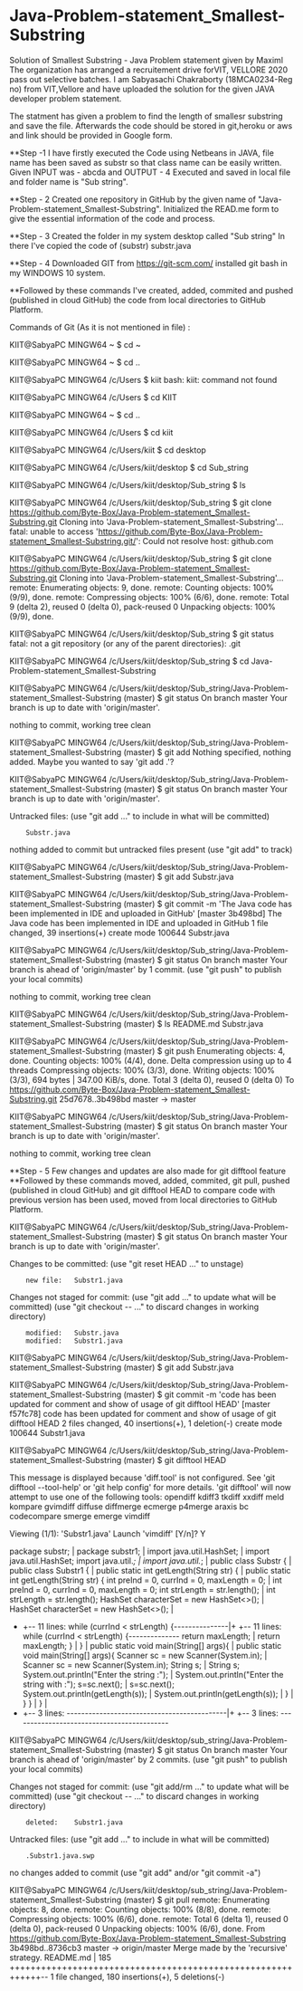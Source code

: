 # Java-Problem-statement_Smallest-Substring
Solution of  Smallest Substring - Java Problem statement given by Maximl
The organization has arranged a recruitement drive forVIT, VELLORE 2020 pass out selective batches.
I am Sabyasachi Chakraborty (18MCA0234-Reg no) from VIT,Vellore and have uploaded the solution for the given JAVA developer problem statement.

The statment has given a problem to find the length of smallesr substring and save the file.
Afterwards the code should be stored in git,heroku or aws and link should be provided in Google form.

**Step -1 I have firstly executed the Code using Netbeans in JAVA, file name has been saved as substr so that class name can be easily written.
Given INPUT was - abcda and OUTPUT - 4 
Executed and saved in local file and folder name is "Sub string".

**Step - 2 Created one repository in GitHub by the given name of "Java-Problem-statement_Smallest-Substring".
Initialized the READ.me form to give the essential information of the code and process.

**Step - 3 Created the folder in my system desktop called "Sub string"
In there I've copied the code of (substr) substr.java

**Step - 4
Downloaded GIT from https://git-scm.com/
installed git bash in my WINDOWS 10 system.

**Followed by these commands I've created, added, commited and pushed (published in cloud GitHub) the code from local directories to GitHub Platform.

Commands of Git (As it is not mentioned in file) : 

KIIT@SabyaPC MINGW64 ~
$ cd ~

KIIT@SabyaPC MINGW64 ~
$ cd ..

KIIT@SabyaPC MINGW64 /c/Users
$ kiit
bash: kiit: command not found

KIIT@SabyaPC MINGW64 /c/Users
$ cd KIIT

KIIT@SabyaPC MINGW64 ~
$ cd ..

KIIT@SabyaPC MINGW64 /c/Users
$ cd kiit

KIIT@SabyaPC MINGW64 /c/Users/kiit
$ cd desktop

KIIT@SabyaPC MINGW64 /c/Users/kiit/desktop
$ cd Sub_string

KIIT@SabyaPC MINGW64 /c/Users/kiit/desktop/Sub_string
$ ls

KIIT@SabyaPC MINGW64 /c/Users/kiit/desktop/Sub_string
$ git clone https://github.com/Byte-Box/Java-Problem-statement_Smallest-Substring.git
Cloning into 'Java-Problem-statement_Smallest-Substring'...
fatal: unable to access 'https://github.com/Byte-Box/Java-Problem-statement_Smallest-Substring.git/': Could not resolve host: github.com

KIIT@SabyaPC MINGW64 /c/Users/kiit/desktop/Sub_string
$ git clone https://github.com/Byte-Box/Java-Problem-statement_Smallest-Substring.git
Cloning into 'Java-Problem-statement_Smallest-Substring'...
remote: Enumerating objects: 9, done.
remote: Counting objects: 100% (9/9), done.
remote: Compressing objects: 100% (6/6), done.
remote: Total 9 (delta 2), reused 0 (delta 0), pack-reused 0
Unpacking objects: 100% (9/9), done.

KIIT@SabyaPC MINGW64 /c/Users/kiit/desktop/Sub_string
$ git status
fatal: not a git repository (or any of the parent directories): .git

KIIT@SabyaPC MINGW64 /c/Users/kiit/desktop/Sub_string
$ cd Java-Problem-statement_Smallest-Substring

KIIT@SabyaPC MINGW64 /c/Users/kiit/desktop/Sub_string/Java-Problem-statement_Smallest-Substring (master)
$ git status
On branch master
Your branch is up to date with 'origin/master'.

nothing to commit, working tree clean

KIIT@SabyaPC MINGW64 /c/Users/kiit/desktop/Sub_string/Java-Problem-statement_Smallest-Substring (master)
$ git add
Nothing specified, nothing added.
Maybe you wanted to say 'git add .'?

KIIT@SabyaPC MINGW64 /c/Users/kiit/desktop/Sub_string/Java-Problem-statement_Smallest-Substring (master)
$ git status
On branch master
Your branch is up to date with 'origin/master'.

Untracked files:
  (use "git add <file>..." to include in what will be committed)

        Substr.java

nothing added to commit but untracked files present (use "git add" to track)

KIIT@SabyaPC MINGW64 /c/Users/kiit/desktop/Sub_string/Java-Problem-statement_Smallest-Substring (master)
$ git add Substr.java

KIIT@SabyaPC MINGW64 /c/Users/kiit/desktop/Sub_string/Java-Problem-statement_Smallest-Substring (master)
$ git commit -m 'The Java code has been implemented in IDE and uploaded in GitHub'
[master 3b498bd] The Java code has been implemented in IDE and uploaded in GitHub
 1 file changed, 39 insertions(+)
 create mode 100644 Substr.java

KIIT@SabyaPC MINGW64 /c/Users/kiit/desktop/Sub_string/Java-Problem-statement_Smallest-Substring (master)
$ git status
On branch master
Your branch is ahead of 'origin/master' by 1 commit.
  (use "git push" to publish your local commits)

nothing to commit, working tree clean

KIIT@SabyaPC MINGW64 /c/Users/kiit/desktop/Sub_string/Java-Problem-statement_Smallest-Substring (master)
$ ls
README.md  Substr.java

KIIT@SabyaPC MINGW64 /c/Users/kiit/desktop/Sub_string/Java-Problem-statement_Smallest-Substring (master)
$ git push
Enumerating objects: 4, done.
Counting objects: 100% (4/4), done.
Delta compression using up to 4 threads
Compressing objects: 100% (3/3), done.
Writing objects: 100% (3/3), 694 bytes | 347.00 KiB/s, done.
Total 3 (delta 0), reused 0 (delta 0)
To https://github.com/Byte-Box/Java-Problem-statement_Smallest-Substring.git
   25d7678..3b498bd  master -> master

KIIT@SabyaPC MINGW64 /c/Users/kiit/desktop/Sub_string/Java-Problem-statement_Smallest-Substring (master)
$ git status
On branch master
Your branch is up to date with 'origin/master'.

nothing to commit, working tree clean

**Step - 5 Few changes and updates are also made for git difftool feature
**Followed by these commands moved, added, commited, git pull, pushed (published in cloud GitHub) and git difftool HEAD to compare code with previous version has been used, moved from local directories to GitHub Platform.

KIIT@SabyaPC MINGW64 /c/Users/kiit/desktop/Sub_string/Java-Problem-statement_Smallest-Substring (master)
$ git status
On branch master
Your branch is up to date with 'origin/master'.

Changes to be committed:
  (use "git reset HEAD <file>..." to unstage)

        new file:   Substr1.java

Changes not staged for commit:
  (use "git add <file>..." to update what will be committed)
  (use "git checkout -- <file>..." to discard changes in working directory)

        modified:   Substr.java
        modified:   Substr1.java


KIIT@SabyaPC MINGW64 /c/Users/kiit/desktop/Sub_string/Java-Problem-statement_Smallest-Substring (master)
$ git add Substr.java

KIIT@SabyaPC MINGW64 /c/Users/kiit/desktop/Sub_string/Java-Problem-statement_Smallest-Substring (master)
$ git commit -m 'code has been updated for comment and show of usage of git difftool HEAD'
[master f57fc78] code has been updated for comment and show of usage of git difftool HEAD
 2 files changed, 40 insertions(+), 1 deletion(-)
 create mode 100644 Substr1.java

KIIT@SabyaPC MINGW64 /c/Users/kiit/desktop/Sub_string/Java-Problem-statement_Smallest-Substring (master)
$ git difftool HEAD

This message is displayed because 'diff.tool' is not configured.
See 'git difftool --tool-help' or 'git help config' for more details.
'git difftool' will now attempt to use one of the following tools:
opendiff kdiff3 tkdiff xxdiff meld kompare gvimdiff diffuse diffmerge ecmerge p4merge araxis bc codecompare smerge emerge vimdiff

Viewing (1/1): 'Substr1.java'
Launch 'vimdiff' [Y/n]? Y

 package substr;                                           |  package substr1;                                                                                                     |
  import java.util.HashSet;                                 |  import java.util.HashSet;
  import java.util.*;                                       |  import java.util.*;
                                                            |
  public class Substr {                                     |  public class Substr1 {                                                                                               |
    public static int  getLength(String str) {              |    public static int  getLength(String str) {
      int preInd = 0, currInd = 0, maxLength = 0;           |      int preInd = 0, currInd = 0, maxLength = 0;
      int strLength = str.length();                         |      int strLength = str.length();
      HashSet<Character> characterSet = new HashSet<>();    |      HashSet<Character> characterSet = new HashSet<>();
                                                            |
+ +-- 11 lines: while (currInd < strLength) {---------------|+ +-- 11 lines: while (currInd < strLength) {--------------      return maxLength;                                     |      return maxLength;
    }                                                       |    }
                                                            |
      public static void main(String[] args){               |      public static void main(String[] args){
          Scanner sc = new Scanner(System.in);              |          Scanner sc = new Scanner(System.in);
          String s;                                         |          String s;
          System.out.println("Enter the string :");         |          System.out.println("Enter the string with :");             s=sc.next();                                      |          s=sc.next();
          System.out.println(getLength(s));                 |          System.out.println(getLength(s));
                                                            |
      }                                                     |      }
  }                                                         |  }
                                                            |
+ +--  3 lines: --------------------------------------------|+ +--  3 lines: -------------------------------------------
  
 
KIIT@SabyaPC MINGW64 /c/Users/kiit/desktop/sub_string/Java-Problem-statement_Smallest-Substring (master)
$ git status
On branch master
Your branch is ahead of 'origin/master' by 2 commits.
  (use "git push" to publish your local commits)

Changes not staged for commit:
  (use "git add/rm <file>..." to update what will be committed)
  (use "git checkout -- <file>..." to discard changes in working directory)

        deleted:    Substr1.java

Untracked files:
  (use "git add <file>..." to include in what will be committed)

        .Substr1.java.swp

no changes added to commit (use "git add" and/or "git commit -a")

KIIT@SabyaPC MINGW64 /c/Users/kiit/desktop/sub_string/Java-Problem-statement_Smallest-Substring (master)
$ git pull
remote: Enumerating objects: 8, done.
remote: Counting objects: 100% (8/8), done.
remote: Compressing objects: 100% (6/6), done.
remote: Total 6 (delta 1), reused 0 (delta 0), pack-reused 0
Unpacking objects: 100% (6/6), done.
From https://github.com/Byte-Box/Java-Problem-statement_Smallest-Substring
   3b498bd..8736cb3  master     -> origin/master
Merge made by the 'recursive' strategy.
 README.md | 185 ++++++++++++++++++++++++++++++++++++++++++++++++++++++++++++--
 1 file changed, 180 insertions(+), 5 deletions(-)
